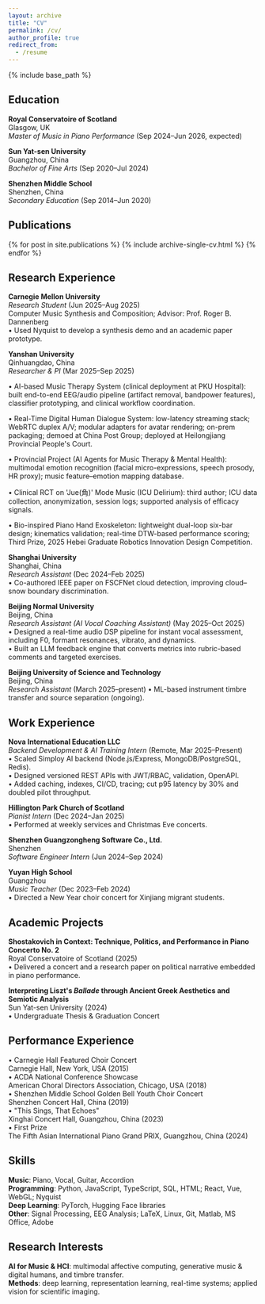 ```yaml
---
layout: archive
title: "CV"
permalink: /cv/
author_profile: true
redirect_from:
  - /resume
---
```


{% include base_path %}

## Education

**Royal Conservatoire of Scotland**  
Glasgow, UK  
*Master of Music in Piano Performance* (Sep 2024–Jun 2026, expected)

**Sun Yat-sen University**  
Guangzhou, China  
*Bachelor of Fine Arts* (Sep 2020–Jul 2024)

**Shenzhen Middle School**  
Shenzhen, China  
*Secondary Education* (Sep 2014–Jun 2020)

## Publications

<div style="padding-left: 0;">
{% for post in site.publications %}
  {% include archive-single-cv.html %}
{% endfor %}
</div>

## Research Experience

**Carnegie Mellon University**  
*Research Student* (Jun 2025–Aug 2025)  
Computer Music Synthesis and Composition; Advisor: Prof. Roger B. Dannenberg  
• Used Nyquist to develop a synthesis demo and an academic paper prototype.

**Yanshan University**  
Qinhuangdao, China  
*Researcher & PI* (Mar 2025–Sep 2025)  

• AI-based Music Therapy System (clinical deployment at PKU Hospital): built end-to-end EEG/audio pipeline (artifact removal, bandpower features), classifier prototyping, and clinical workflow coordination.  

• Real-Time Digital Human Dialogue System: low-latency streaming stack; WebRTC duplex A/V; modular adapters for avatar rendering; on-prem packaging; demoed at China Post Group; deployed at Heilongjiang Provincial People's Court.  

• Provincial Project (AI Agents for Music Therapy & Mental Health): multimodal emotion recognition (facial micro-expressions, speech prosody, HR proxy); music feature–emotion mapping database.  

• Clinical RCT on 'Jue(角)' Mode Music (ICU Delirium): third author; ICU data collection, anonymization, session logs; supported analysis of efficacy signals.  

• Bio-inspired Piano Hand Exoskeleton: lightweight dual-loop six-bar design; kinematics validation; real-time DTW-based performance scoring; Third Prize, 2025 Hebei Graduate Robotics Innovation Design Competition.

**Shanghai University**  
Shanghai, China  
*Research Assistant* (Dec 2024–Feb 2025)  
• Co-authored IEEE paper on FSCFNet cloud detection, improving cloud–snow boundary discrimination.

**Beijing Normal University**  
Beijing, China  
*Research Assistant (AI Vocal Coaching Assistant)* (May 2025–Oct 2025)  
• Designed a real-time audio DSP pipeline for instant vocal assessment, including F0, formant resonances, vibrato, and dynamics.  
• Built an LLM feedback engine that converts metrics into rubric-based comments and targeted exercises.

**Beijing University of Science and Technology**  
Beijing, China  
*Research Assistant* (March 2025–present)
• ML-based instrument timbre transfer and source separation (ongoing).

## Work Experience

**Nova International Education LLC**  
*Backend Development & AI Training Intern* (Remote, Mar 2025–Present)  
• Scaled Simploy AI backend (Node.js/Express, MongoDB/PostgreSQL, Redis).  
• Designed versioned REST APIs with JWT/RBAC, validation, OpenAPI.  
• Added caching, indexes, CI/CD, tracing; cut p95 latency by 30% and doubled pilot throughput.

**Hillington Park Church of Scotland**  
*Pianist Intern* (Dec 2024–Jan 2025)  
• Performed at weekly services and Christmas Eve concerts.

**Shenzhen Guangzongheng Software Co., Ltd.**  
Shenzhen  
*Software Engineer Intern* (Jun 2024–Sep 2024)

**Yuyan High School**  
Guangzhou  
*Music Teacher* (Dec 2023–Feb 2024)  
• Directed a New Year choir concert for Xinjiang migrant students.

## Academic Projects

**Shostakovich in Context: Technique, Politics, and Performance in Piano Concerto No. 2**  
Royal Conservatoire of Scotland (2025)  
• Delivered a concert and a research paper on political narrative embedded in piano performance.

**Interpreting Liszt's *Ballade* through Ancient Greek Aesthetics and Semiotic Analysis**  
Sun Yat-sen University (2024)  
• Undergraduate Thesis & Graduation Concert

## Performance Experience

• Carnegie Hall Featured Choir Concert  
  Carnegie Hall, New York, USA (2015)  
• ACDA National Conference Showcase  
  American Choral Directors Association, Chicago, USA (2018)  
• Shenzhen Middle School Golden Bell Youth Choir Concert  
  Shenzhen Concert Hall, China (2019)  
• "This Sings, That Echoes"  
  Xinghai Concert Hall, Guangzhou, China (2023)  
• First Prize  
  The Fifth Asian International Piano Grand PRIX, Guangzhou, China (2024)

## Skills

**Music**: Piano, Vocal, Guitar, Accordion  
**Programming**: Python, JavaScript, TypeScript, SQL, HTML; React, Vue, WebGL; Nyquist  
**Deep Learning**: PyTorch, Hugging Face libraries  
**Other**: Signal Processing, EEG Analysis; LaTeX, Linux, Git, Matlab, MS Office, Adobe

## Research Interests

**AI for Music & HCI**: multimodal affective computing, generative music & digital humans, and timbre transfer.  
**Methods**: deep learning, representation learning, real-time systems; applied vision for scientific imaging.
